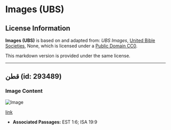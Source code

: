 # Images (UBS)

## License Information

**Images (UBS)** is based on and adapted from: _UBS Images_, [United Bible Societies](https://unitedbiblesocieties.org/), None, which is licensed under a [Public Domain CC0](https://creativecommons.org/public-domain/cc0/).

This markdown version is provided under the same license.



--------------------------------

## قطن (id: 293489)

### Image Content

![Image](https://cdn.aquifer.bible/aquifer-content/resources/Media/WEB-0157_cotton.jpg)

[link](https://cdn.aquifer.bible/aquifer-content/resources/Media/WEB-0157_cotton.jpg)

* **Associated Passages:** EST 1:6; ISA 19:9

